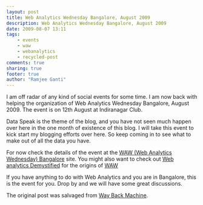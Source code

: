 ```yaml
---
layout: post
title: Web Analytics Wednesday Bangalore, August 2009
description: Web Analytics Wednesday Bangalore, August 2009
date: 2009-08-07 13:11
tags: 
	- events
	- waw
	- webanalytics
	- recycled-post
comments: true
sharing: true
footer: true
author: "Ramjee Ganti"
---
```

I am off radar of any kind of social events for some time. I am now back with helping the organization of Web Analytics Wednesday Bangalore, August 2009. The event is on 12th August at Indiranagar Club.

Data Speak is the theme of the blog, and you have not seen much happen over here in the one month of existence of this blog. I will take this event to kick start my blogging efforts over here. So keep coming in to see what to make out of all the data you have.

For now check the details of the event at the [WAW (Web Analytics Wednesday) Bangalore](http://wawbangalore.pbworks.com/) site. You might also want to check out [Web analytics Demystified](http://www.webanalyticsdemystified.com/) for the origins of [WAW](http://www.webanalyticsdemystified.com/wednesday/index.asp)

If you have anything to do with Web Analytics and you are in Bangalore, this is the event for you. Drop by and we will have some great discussions.

The original post was salvaged from [Way Back Machine](http://web.archive.org/web/20111117032338/http://ramjeeganti.com/).

